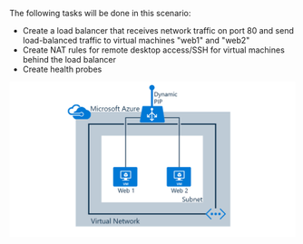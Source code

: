 The following tasks will be done in this scenario:

* Create a load balancer that receives network traffic on port 80 and send load-balanced traffic to virtual machines "web1" and "web2"
* Create NAT rules for remote desktop access/SSH for virtual machines behind the load balancer
* Create health probes

![Load balancer scenario](./media/load-balancer-get-started-internet-scenario-include/scenario-classic.png)
